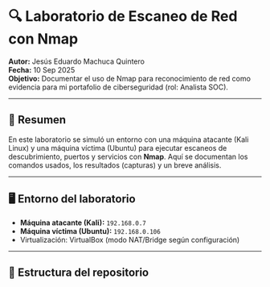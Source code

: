 # 🔍 Laboratorio de Escaneo de Red con Nmap

**Autor:** Jesús Eduardo Machuca Quintero  
**Fecha:** 10 Sep 2025  
**Objetivo:** Documentar el uso de Nmap para reconocimiento de red como evidencia para mi portafolio de ciberseguridad (rol: Analista SOC).

---

## 📌 Resumen
En este laboratorio se simuló un entorno con una máquina atacante (Kali Linux) y una máquina víctima (Ubuntu) para ejecutar escaneos de descubrimiento, puertos y servicios con **Nmap**. Aquí se documentan los comandos usados, los resultados (capturas) y un breve análisis.

---

## 🖥️ Entorno del laboratorio
- **Máquina atacante (Kali):** `192.168.0.7`  
- **Máquina víctima (Ubuntu):** `192.168.0.106`  
- Virtualización: VirtualBox (modo NAT/Bridge según configuración)

---

## 📂 Estructura del repositorio
